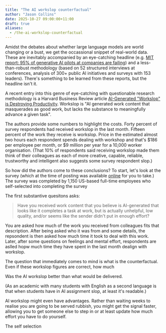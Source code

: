 ```yaml
---
title: "The AI workslop counterfactual"
author: "Jason Collins"
date: 2025-10-27 09:00:00+11:00
draft: true
aliases:
  - /the-ai-workslop-counterfactual
---
```


Amidst the debates about whether large language models are world changing or a bust, we get the occassional snippet of real-world data. These are inevitably accompanied by an eye-catching headline (e.g. [MIT report: 95% of generative AI pilots at companies are failing](https://fortune.com/2025/08/18/mit-report-95-percent-generative-ai-pilots-at-companies-failing-cfo/)) and a less-than-robust methodology (based on 52 structured interviews at conferences, analysis of 300+ public AI initiatives and surveys with 153 leaders). There's something to be learned from these reports, but the headline isn't it.

A recent entry into this genre of eye-catching with questionable research methodology is a Harvard Business Review article [AI-Generated "Workslop" is Destroying Productivity](https://hbr.org/2025/09/ai-generated-workslop-is-destroying-productivity). Workslop is "AI generated work content that masquerades as good work, but lacks the substance to meaningfully advance a given task".

The authors provide some numbers to highlight the costs. Forty percent of survey respondents had received workslop in the last month. Fifteen percent of the work they receive is workslop. Price in the estimated almost two hours each respondent spends dealing with workshop and that's $186 per employee per month, or $9 million per year for a 10,000 worker organisation. (That 10% of respondents said receiving workslop made them think of their colleagues as each of more creative, capable, reliable, trustworthy and intelligent also suggests some survey respondent slop.)

So how did the authors come to these conclusions? To start, let's look at the survey (which at the time of posting was available [online](https://stanforduniversity.qualtrics.com/jfe/form/SV_4Mjwa0jWw2Pu3TE) for you to take.) The survey was completed by 1,150 US-based full-time employees who self-selected into completing the survey

The first substantive quesitons asks:

> Have you received work content that you believe is AI-generated that looks like it  completes a task at work, but is actually unhelpful, low quality, and/or seems like  the sender didn't put in enough effort?

You are asked how much of the work you received from colleagues fits that description. After being asked who it was from and some details, the repsondent is then asked how much time it took to deal with this work. Later, after some questions on feelings and mental effort, respondents are aslled hopw much time they have spent in the last month dealign with workslop.

The question that immediately comes to mind is what is the counterfactual. Even if these workslop figures are correct, how much 

Was the AI workslop better than what would be delivered. 

(As an academic with many students with English as a second language is that when students have in AI assignment slop, at least it's readable.)

AI workslop might even have advantages. Rather than waiting weeks to realise you are going to be served rubbish, you might get the signal faster, allowing you to get someone else to step in or at least update how much effort you have to do yourself.

The self selection

